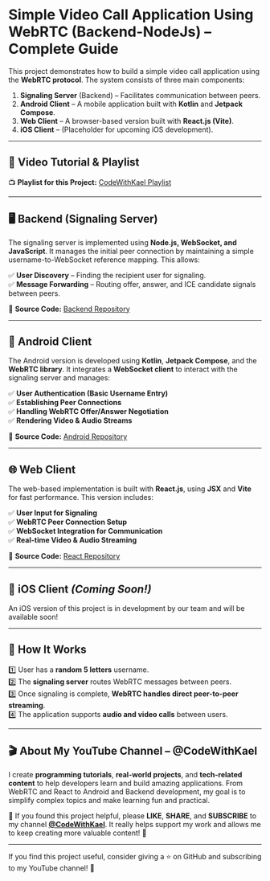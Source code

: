 # Simple Video Call Application Using WebRTC (Backend-NodeJs) – Complete Guide  

This project demonstrates how to build a simple video call application using the **WebRTC protocol**. The system consists of three main components:  

1. **Signaling Server** (Backend) – Facilitates communication between peers.  
2. **Android Client** – A mobile application built with **Kotlin** and **Jetpack Compose**.  
3. **Web Client** – A browser-based version built with **React.js (Vite)**.  
4. **iOS Client** – (Placeholder for upcoming iOS development).  

---
## 🎥 Video Tutorial & Playlist  

📺 **Playlist for this Project:** [CodeWithKael Playlist](https://youtube.com/playlist?list=PLFelST8t9nqgo5vQXQOl4xmySNO0MFLas&si=TeQN8pLnanqsPd1-)

---

## 🖥 Backend (Signaling Server)  
The signaling server is implemented using **Node.js, WebSocket, and JavaScript**. It manages the initial peer connection by maintaining a simple username-to-WebSocket reference mapping. This allows:  

✅ **User Discovery** – Finding the recipient user for signaling.  
✅ **Message Forwarding** – Routing offer, answer, and ICE candidate signals between peers.  

🔗 **Source Code:** [Backend Repository](https://github.com/codewithkael/SimpleVideoCallBackend)  

---

## 📱 Android Client  
The Android version is developed using **Kotlin**, **Jetpack Compose**, and the **WebRTC library**. It integrates a **WebSocket client** to interact with the signaling server and manages:  

✅ **User Authentication (Basic Username Entry)**  
✅ **Establishing Peer Connections**  
✅ **Handling WebRTC Offer/Answer Negotiation**  
✅ **Rendering Video & Audio Streams**  

🔗 **Source Code:** [Android Repository](https://github.com/codewithkael/AndroidSimpleVideoCall)  

---

## 🌐 Web Client  
The web-based implementation is built with **React.js**, using **JSX** and **Vite** for fast performance. This version includes:  

✅ **User Input for Signaling**  
✅ **WebRTC Peer Connection Setup**  
✅ **WebSocket Integration for Communication**  
✅ **Real-time Video & Audio Streaming**  

🔗 **Source Code:** [React Repository](https://github.com/codewithkael/SimpleVideoCallReacJs)  

---

## 🍏 iOS Client *(Coming Soon!)*  
An iOS version of this project is in development by our team and will be available soon!  

---

## 📌 How It Works  
1️⃣ User has a **random 5 letters** username.  
2️⃣ The **signaling server** routes WebRTC messages between peers.  
3️⃣ Once signaling is complete, **WebRTC handles direct peer-to-peer streaming**.  
4️⃣ The application supports **audio and video calls** between users.  

---


## 🎬 About My YouTube Channel – @CodeWithKael  
I create **programming tutorials**, **real-world projects**, and **tech-related content** to help developers learn and build amazing applications. From WebRTC and React to Android and Backend development, my goal is to simplify complex topics and make learning fun and practical.  

📢 If you found this project helpful, please **LIKE**, **SHARE**, and **SUBSCRIBE** to my channel **[@CodeWithKael](https://www.youtube.com/@codewithkael)**. It really helps support my work and allows me to keep creating more valuable content! 🚀  

---

If you find this project useful, consider giving a ⭐ on GitHub and subscribing to my YouTube channel! 🚀  
